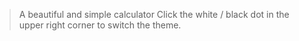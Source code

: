 > A beautiful and simple calculator
> Click the white / black dot in the upper right corner to switch the theme.